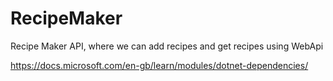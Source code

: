 # RecipeMaker
Recipe Maker API, where we can add recipes and get recipes using WebApi

https://docs.microsoft.com/en-gb/learn/modules/dotnet-dependencies/
